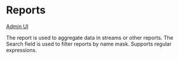 # Reports

[Admin UI](/admin#/dataset/reports)

The report is used to aggregate data in streams or other reports.
The Search field is used to filter reports by name mask. Supports regular expressions.
